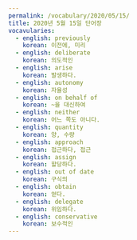 ```yaml
---
permalink: /vocabulary/2020/05/15/
title: 2020년 5월 15일 단어장
vocavularies:
  - english: previously
    korean: 이전에, 미리
  - english: deliberate
    korean: 의도적인
  - english: arise
    korean: 발생하다.
  - english: autonomy
    korean: 자율성
  - english: on behalf of
    korean: ~을 대신하여
  - english: neither
    korean: 어느 쪽도 아니다.
  - english: quantity
    korean: 양, 수량
  - english: approach
    korean: 접근하다, 접근
  - english: assign
    korean: 할당하다.
  - english: out of date
    korean: 구식의
  - english: obtain
    korean: 얻다.
  - english: delegate
    korean: 위임하다.
  - english: conservative
    korean: 보수적인
---
```

